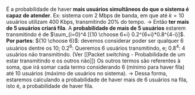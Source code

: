 É a probabilidade de haver **mais usuários simultâneos do que o sistema é capaz de atender**.
Ex: sistema com 2 Mbps de banda, em que até $k = 10$ usuários utilizam 400 Kbps, transmitindo 20% do tempo.
-> Então **ter mais de 5 usuários criará fila**.
	A **probabilidade de mais de 5 usuários** estarem transmitindo é de $\sum_{i=0}^4 [{10 \choose 6+i} 0.2^{6+i}*0.8^{4-i}]$.
	**Por partes**:
		${10 \choose 6}$: devemos considerar poder ser qualquer 6 usuários dentre os 10;
		$0.2^{6}$: Queremos 6 usuários transmitindo, e;
		$0.8^{4}$: 4 usuários não transmitindo.
		(Ver [[Packet switching - Probabilidade de um estar transmitindo e os outros não]])
		Os outros termos são referentes à soma, que irá somar cada termo considerando 6 (mínimo para haver fila) até 10 usuários (máximo de usuários no sistema).
			-> Dessa forma, estaremos calculando a probabilidade de haver mais de 6 usuários na fila, isto é, a probabilidade de haver fila.

